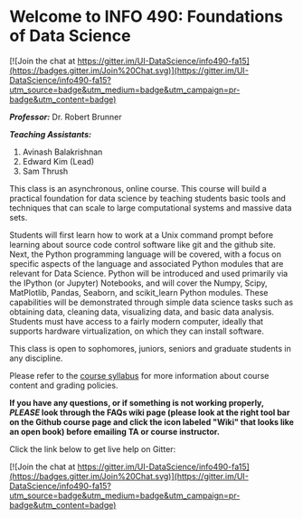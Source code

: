 # Welcome to INFO 490: Foundations of Data Science #

[![Join the chat at https://gitter.im/UI-DataScience/info490-fa15](https://badges.gitter.im/Join%20Chat.svg)](https://gitter.im/UI-DataScience/info490-fa15?utm_source=badge&utm_medium=badge&utm_campaign=pr-badge&utm_content=badge)

***Professor:*** Dr. Robert Brunner

***Teaching Assistants:*** 

1. Avinash Balakrishnan
2. Edward Kim (Lead)
3. Sam Thrush

This class is an asynchronous, online course. This course will build a practical foundation for data science
by teaching students basic tools and techniques that can scale to large computational systems and massive data sets.

Students will first learn how to work at a Unix command prompt before learning about source code control software 
like git and the github site. Next, the Python programming language will be covered, with a focus on specific aspects
of the language and associated Python modules that are relevant for Data Science. Python will be introduced and used
primarily via the IPython (or Jupyter) Notebooks, and will cover the Numpy, Scipy, MatPlotlib, Pandas, Seaborn, and
scikit_learn Python modules. These capabilities will be demonstrated through simple data science tasks such as obtaining data,
cleaning data, visualizing data, and basic data analysis. Students must have access to a fairly modern computer, ideally 
that supports hardware virtualization, on which they can install software. 

This class is open to sophomores, juniors, seniors and graduate students in any discipline.

Please refer to the [course syllabus](orientation/syllabus.md) for more information about course content and grading policies.

**If you have any questions, or if something is not working properly, *PLEASE* look through the FAQs wiki page (please look at the right tool bar on the Github course page and click the icon labeled "Wiki" that looks like an open book) before emailing TA or course instructor.**

Click the link below to get live help on Gitter:

[![Join the chat at https://gitter.im/UI-DataScience/info490-fa15](https://badges.gitter.im/Join%20Chat.svg)](https://gitter.im/UI-DataScience/info490-fa15?utm_source=badge&utm_medium=badge&utm_campaign=pr-badge&utm_content=badge)
